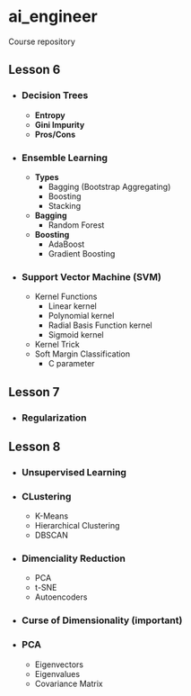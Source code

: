 # ai_engineer
Course repository

## **Lesson 6**
* ### Decision Trees
  * **Entropy**
  * **Gini Impurity**
  * **Pros/Cons**
* ### Ensemble Learning
  * **Types**
    * Bagging (Bootstrap Aggregating)
    * Boosting
    * Stacking
  * **Bagging**
    * Random Forest
  * **Boosting**
    * AdaBoost
    * Gradient Boosting
* ### Support Vector Machine (SVM)
  * Kernel Functions
    * Linear kernel
    * Polynomial kernel
    * Radial Basis Function kernel
    * Sigmoid kernel  
  * Kernel Trick
  * Soft Margin Classification
    * C parameter
 
## **Lesson 7**
* ### Regularization

## **Lesson 8**
* ### Unsupervised Learning
* ### CLustering
  * K-Means
  * Hierarchical Clustering
  * DBSCAN
* ### Dimenciality Reduction
  * PCA
  * t-SNE
  * Autoencoders
* ### Curse of Dimensionality (important)
* ### PCA
  * Eigenvectors
  * Eigenvalues
  * Covariance Matrix
